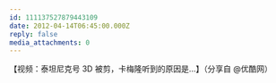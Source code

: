 ```yaml
---
id: 111137527879443109
date: 2012-04-14T06:45:00.000Z
reply: false
media_attachments: 0
---
```


【视频：泰坦尼克号 3D 被剪，卡梅隆听到的原因是...】（分享自 @优酷网）​​​​

